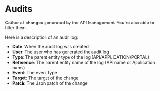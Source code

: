 # Audits

Gather all changes generated by the API Management.
You're also able to filter them.

Here is a description of an audit log:

* **Date**: When the audit log was created
* **User**: The user who has generated the audit log
* **Type**: The parent entity type of the log (API/APPLICATION/PORTAL)
* **Reference**: The parent entity name of the log (API name or Application name)
* **Event**: The event type
* **Target**: The target of the change
* **Patch**: The Json patch of the change
